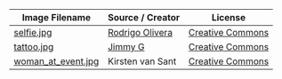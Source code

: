 | Image Filename | Source / Creator | License |
| -------------- | ------------- | ----- |
| [selfie.jpg](https://tinyurl.com/yxd3c44y)     | [Rodrigo Olivera](https://www.flickr.com/photos/rodriuru/)  | [Creative Commons](https://creativecommons.org/licenses/by/2.0/)  |
| [tattoo.jpg](https://tinyurl.com/y5l4x5r7)     | [Jimmy G](https://www.flickr.com/people/jimmyg/)  | [Creative Commons](https://creativecommons.org/licenses/by/2.0/)  |
| [woman_at_event.jpg](https://tinyurl.com/y3lt7kf6)  | Kirsten van Sant  | [Creative Commons](https://creativecommons.org/licenses/by/2.0/)  |
